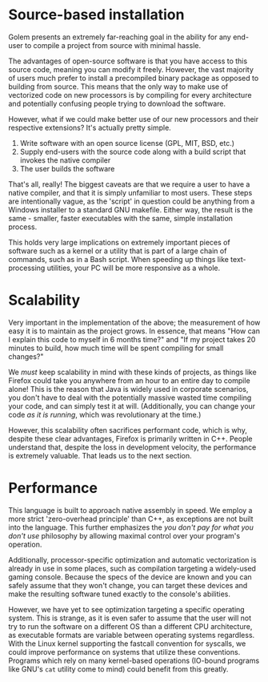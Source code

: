 # Source-based installation
Golem presents an extremely far-reaching goal in the ability for any end-user to compile a project from source with minimal hassle.

The advantages of open-source software is that you have access to this source code, meaning you can modify it freely.
However, the vast majority of users much prefer to install a precompiled binary package as opposed to building from source.
This means that the only way to make use of vectorized code on new processors is by compiling for every architecture and potentially confusing people trying to download the software.

However, what if we could make better use of our new processors and their respective extensions?
It's actually pretty simple.

1. Write software with an open source license (GPL, MIT, BSD, etc.)
2. Supply end-users with the source code along with a build script that invokes the native compiler
3. The user builds the software

That's all, really! The biggest caveats are that we require a user to have a native compiler, and that it is simply unfamiliar to most users.
These steps are intentionally vague, as the 'script' in question could be anything from a Windows installer to a standard GNU makefile.
Either way, the result is the same - smaller, faster executables with the same, simple installation process.

This holds very large implications on extremely important pieces of software such as a kernel or a utility that is part of a large chain of commands, such as in a Bash script.
When speeding up things like text-processing utilities, your PC will be more responsive as a whole.

# Scalability
Very important in the implementation of the above; the measurement of how easy it is to maintain as the project grows.
In essence, that means "How can I explain this code to myself in 6 months time?" and "If my project takes 20 minutes to build, how much time will be spent compiling for small changes?"

We *must* keep scalability in mind with these kinds of projects, as things like Firefox could take you anywhere from an hour to an entire day to compile alone!
This is the reason that Java is widely used in corporate scenarios, you don't have to deal with the potentially massive wasted time compiling your code, and can simply test it at will.
(Additionally, you can change your code *as it is running*, which was revolutionary at the time.)

However, this scalability often sacrifices performant code, which is why, despite these clear advantages, Firefox is primarily written in C++.
People understand that, despite the loss in development velocity, the performance is extremely valuable. That leads us to the next section.

# Performance
This language is built to approach native assembly in speed. We employ a more strict 'zero-overhead principle' than C++, as exceptions are not built into the language.
This further emphasizes the *you don't pay for what you don't use* philosophy by allowing maximal control over your program's operation.

Additionally, processor-specific optimization and automatic vectorization is already in use in some places, such as compilation targeting a widely-used gaming console.
Because the specs of the device are known and you can safely assume that they won't change, you can target these devices and make the resulting software tuned exactly to the console's abilities.

However, we have yet to see optimization targeting a specific operating system. This is strange, as it is even safer to assume that the user will not try to run the software on a different OS than a different CPU architecture,
as executable formats are variable between operating systems regardless.
With the Linux kernel supporting the fastcall convention for syscalls, we could improve performance on systems that utilize these conventions.
Programs which rely on many kernel-based operations (IO-bound programs like GNU's `cat` utility come to mind) could benefit from this greatly.
